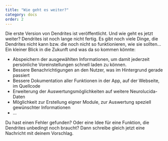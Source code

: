```yaml
---
title: "Wie geht es weiter?"
category: docs
order: 2
---
```


Die erste Version von Dendrites ist veröffentlicht. Und wie geht es jetzt weiter? Dendrites ist noch lange nicht fertig. Es gibt noch viele Dinge, die Dendrites nicht kann bzw. die noch nicht so funktionieren, wie sie sollten...
Ein kleiner Blick in die Zukunft und was da so kommen könnte:

- Abspeichern der ausgewählten Informationen, um damit jederzeit persönliche Voreinstellungen schnell laden zu können.
- Bessere Benachrichtigungen an den Nutzer, was im Hintergrund gerade passiert
- Bessere Dokumentation aller Funktionen in der App, auf der Webseite, im Quellcode
- Erweiterung der Auswertungsmöglichkeiten auf weitere Neurolucida-Daten
- Möglichkeit zur Erstellung eigner Module, zur Auswertung speziell gewünschter Informationen
- ...

Du hast einen Fehler gefunden? Oder eine Idee für eine Funktion, die Dendrites unbedingt noch braucht? Dann schreibe gleich jetzt eine Nachricht mit deinem Vorschlag.

